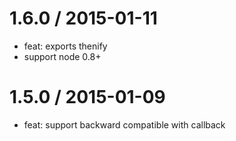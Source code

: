 
1.6.0 / 2015-01-11
==================

  * feat: exports thenify
  * support node 0.8+

1.5.0 / 2015-01-09
==================

  * feat: support backward compatible with callback

